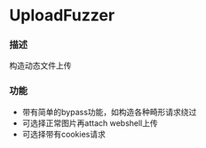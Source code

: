 # UploadFuzzer
### 描述
构造动态文件上传

### 功能
- 带有简单的bypass功能，如构造各种畸形请求绕过
- 可选择正常图片再attach webshell上传
- 可选择带有cookies请求


